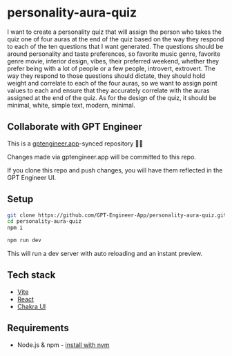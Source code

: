 # personality-aura-quiz


I want to create a personality quiz that will assign the person who takes the quiz one of four auras at the end of the quiz based on the way they respond to each of the ten questions that I want generated. The questions should be around personality and taste preferences, so favorite music genre, favorite genre movie, interior design, vibes, their preferred weekend, whether they prefer being with a lot of people or a few people, introvert, extrovert. The way they respond to those questions should dictate, they should hold weight and correlate to each of the four auras, so we want to assign point values to each and ensure that they accurately correlate with the auras assigned at the end of the quiz. As for the design of the quiz, it should be minimal, white, simple text, modern, minimal.

## Collaborate with GPT Engineer

This is a [gptengineer.app](https://gptengineer.app)-synced repository 🌟🤖

Changes made via gptengineer.app will be committed to this repo.

If you clone this repo and push changes, you will have them reflected in the GPT Engineer UI.

## Setup

```sh
git clone https://github.com/GPT-Engineer-App/personality-aura-quiz.git
cd personality-aura-quiz
npm i
```

```sh
npm run dev
```

This will run a dev server with auto reloading and an instant preview.

## Tech stack

- [Vite](https://vitejs.dev/)
- [React](https://react.dev/)
- [Chakra UI](https://chakra-ui.com/)

## Requirements

- Node.js & npm - [install with nvm](https://github.com/nvm-sh/nvm#installing-and-updating)
